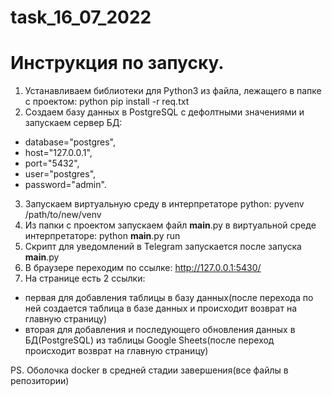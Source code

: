 # task_16_07_2022
# Инструкция по запуску.

 1. Устанавливаем библиотеки для Python3 из файла, лежащего в папке с проектом: python pip install -r req.txt
 2. Создаем базу данных в PostgreSQL с дефолтными значениями и запускаем сервер БД:
   - database="postgres",
   - host="127.0.0.1",
   - port="5432",
   - user="postgres",
   - password="admin".
 3. Запускаем виртуальную среду в интерпретаторе python: pyvenv /path/to/new/venv
 4. Из папки с проектом запускаем файл __main__.py в виртуальной среде интерпретаторе: python __main__.py run
 5. Скрипт для уведомлений в Telegram запускается после запуска __main__.py 
 6. В браузере переходим по ссылке: http://127.0.0.1:5430/
 7. На странице есть 2 ссылки:
   - первая для добавления таблицы в базу данных(после перехода по ней создается таблица в базе данных и происходит возврат на главную страницу)
   - вторая для добавления и последующего обновления данных в БД(PostgreSQL) из таблицы Google Sheets(после переход происходит возврат на главную страницу)
 
 PS. Оболочка docker в средней стадии завершения(все файлы в репозитории)
